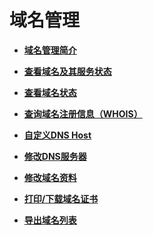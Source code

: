 # 域名管理<a name="domain_ug_330000"></a>

-   **[域名管理简介](域名管理简介.md)**  

-   **[查看域名及其服务状态](查看域名及其服务状态.md)**  

-   **[查看域名状态](查看域名状态.md)**  

-   **[查询域名注册信息（WHOIS）](查询域名注册信息（WHOIS）.md)**  

-   **[自定义DNS Host](自定义DNS-Host.md)**  

-   **[修改DNS服务器](修改DNS服务器.md)**  

-   **[修改域名资料](修改域名资料.md)**  

-   **[打印/下载域名证书](打印-下载域名证书.md)**  

-   **[导出域名列表](导出域名列表.md)**  


